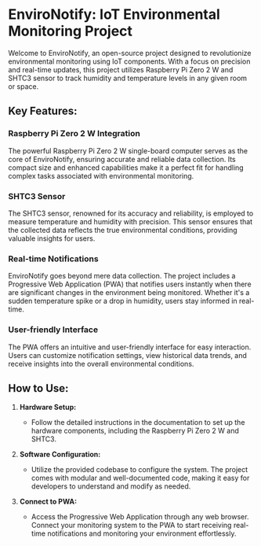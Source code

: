 # EnviroNotify: IoT Environmental Monitoring Project

Welcome to EnviroNotify, an open-source project designed to revolutionize environmental monitoring using IoT components. With a focus on precision and real-time updates, this project utilizes Raspberry Pi Zero 2 W and SHTC3 sensor to track humidity and temperature levels in any given room or space.

## Key Features:

### Raspberry Pi Zero 2 W Integration
The powerful Raspberry Pi Zero 2 W single-board computer serves as the core of EnviroNotify, ensuring accurate and reliable data collection. Its compact size and enhanced capabilities make it a perfect fit for handling complex tasks associated with environmental monitoring.

### SHTC3 Sensor
The SHTC3 sensor, renowned for its accuracy and reliability, is employed to measure temperature and humidity with precision. This sensor ensures that the collected data reflects the true environmental conditions, providing valuable insights for users.

### Real-time Notifications
EnviroNotify goes beyond mere data collection. The project includes a Progressive Web Application (PWA) that notifies users instantly when there are significant changes in the environment being monitored. Whether it's a sudden temperature spike or a drop in humidity, users stay informed in real-time.

### User-friendly Interface
The PWA offers an intuitive and user-friendly interface for easy interaction. Users can customize notification settings, view historical data trends, and receive insights into the overall environmental conditions.

## How to Use:

1. **Hardware Setup:**
   - Follow the detailed instructions in the documentation to set up the hardware components, including the Raspberry Pi Zero 2 W and SHTC3.

2. **Software Configuration:**
   - Utilize the provided codebase to configure the system. The project comes with modular and well-documented code, making it easy for developers to understand and modify as needed.

3. **Connect to PWA:**
   - Access the Progressive Web Application through any web browser. Connect your monitoring system to the PWA to start receiving real-time notifications and monitoring your environment effortlessly.
